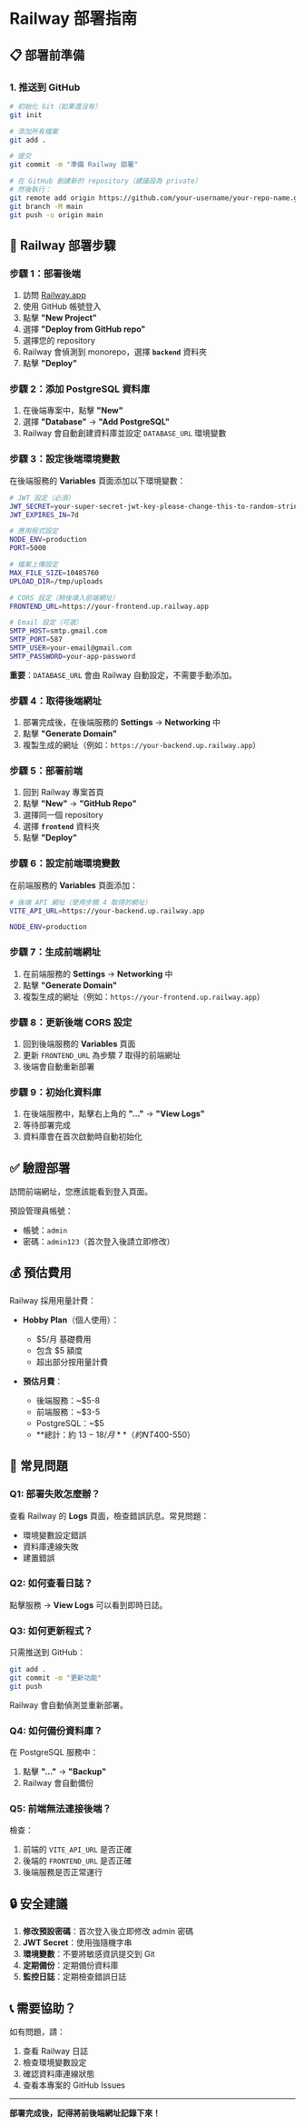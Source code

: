# Railway 部署指南

## 📋 部署前準備

### 1. 推送到 GitHub

```bash
# 初始化 Git（如果還沒有）
git init

# 添加所有檔案
git add .

# 提交
git commit -m "準備 Railway 部署"

# 在 GitHub 創建新的 repository（建議設為 private）
# 然後執行：
git remote add origin https://github.com/your-username/your-repo-name.git
git branch -M main
git push -u origin main
```

## 🚀 Railway 部署步驟

### 步驟 1：部署後端

1. 訪問 [Railway.app](https://railway.app)
2. 使用 GitHub 帳號登入
3. 點擊 **"New Project"**
4. 選擇 **"Deploy from GitHub repo"**
5. 選擇您的 repository
6. Railway 會偵測到 monorepo，選擇 **`backend`** 資料夾
7. 點擊 **"Deploy"**

### 步驟 2：添加 PostgreSQL 資料庫

1. 在後端專案中，點擊 **"New"**
2. 選擇 **"Database"** → **"Add PostgreSQL"**
3. Railway 會自動創建資料庫並設定 `DATABASE_URL` 環境變數

### 步驟 3：設定後端環境變數

在後端服務的 **Variables** 頁面添加以下環境變數：

```bash
# JWT 設定（必須）
JWT_SECRET=your-super-secret-jwt-key-please-change-this-to-random-string
JWT_EXPIRES_IN=7d

# 應用程式設定
NODE_ENV=production
PORT=5000

# 檔案上傳設定
MAX_FILE_SIZE=10485760
UPLOAD_DIR=/tmp/uploads

# CORS 設定（稍後填入前端網址）
FRONTEND_URL=https://your-frontend.up.railway.app

# Email 設定（可選）
SMTP_HOST=smtp.gmail.com
SMTP_PORT=587
SMTP_USER=your-email@gmail.com
SMTP_PASSWORD=your-app-password
```

**重要**：`DATABASE_URL` 會由 Railway 自動設定，不需要手動添加。

### 步驟 4：取得後端網址

1. 部署完成後，在後端服務的 **Settings** → **Networking** 中
2. 點擊 **"Generate Domain"**
3. 複製生成的網址（例如：`https://your-backend.up.railway.app`）

### 步驟 5：部署前端

1. 回到 Railway 專案首頁
2. 點擊 **"New"** → **"GitHub Repo"**
3. 選擇同一個 repository
4. 選擇 **`frontend`** 資料夾
5. 點擊 **"Deploy"**

### 步驟 6：設定前端環境變數

在前端服務的 **Variables** 頁面添加：

```bash
# 後端 API 網址（使用步驟 4 取得的網址）
VITE_API_URL=https://your-backend.up.railway.app

NODE_ENV=production
```

### 步驟 7：生成前端網址

1. 在前端服務的 **Settings** → **Networking** 中
2. 點擊 **"Generate Domain"**
3. 複製生成的網址（例如：`https://your-frontend.up.railway.app`）

### 步驟 8：更新後端 CORS 設定

1. 回到後端服務的 **Variables** 頁面
2. 更新 `FRONTEND_URL` 為步驟 7 取得的前端網址
3. 後端會自動重新部署

### 步驟 9：初始化資料庫

1. 在後端服務中，點擊右上角的 **"..."** → **"View Logs"**
2. 等待部署完成
3. 資料庫會在首次啟動時自動初始化

## ✅ 驗證部署

訪問前端網址，您應該能看到登入頁面。

預設管理員帳號：
- 帳號：`admin`
- 密碼：`admin123`（首次登入後請立即修改）

## 💰 預估費用

Railway 採用用量計費：

- **Hobby Plan**（個人使用）：
  - $5/月 基礎費用
  - 包含 $5 額度
  - 超出部分按用量計費
  
- **預估月費**：
  - 後端服務：~$5-8
  - 前端服務：~$3-5
  - PostgreSQL：~$5
  - **總計：約 $13-18/月**（約 NT$400-550）

## 🔧 常見問題

### Q1: 部署失敗怎麼辦？

查看 Railway 的 **Logs** 頁面，檢查錯誤訊息。常見問題：
- 環境變數設定錯誤
- 資料庫連線失敗
- 建置錯誤

### Q2: 如何查看日誌？

點擊服務 → **View Logs** 可以看到即時日誌。

### Q3: 如何更新程式？

只需推送到 GitHub：
```bash
git add .
git commit -m "更新功能"
git push
```
Railway 會自動偵測並重新部署。

### Q4: 如何備份資料庫？

在 PostgreSQL 服務中：
1. 點擊 **"..."** → **"Backup"**
2. Railway 會自動備份

### Q5: 前端無法連接後端？

檢查：
1. 前端的 `VITE_API_URL` 是否正確
2. 後端的 `FRONTEND_URL` 是否正確
3. 後端服務是否正常運行

## 🔒 安全建議

1. **修改預設密碼**：首次登入後立即修改 admin 密碼
2. **JWT Secret**：使用強隨機字串
3. **環境變數**：不要將敏感資訊提交到 Git
4. **定期備份**：定期備份資料庫
5. **監控日誌**：定期檢查錯誤日誌

## 📞 需要協助？

如有問題，請：
1. 查看 Railway 日誌
2. 檢查環境變數設定
3. 確認資料庫連線狀態
4. 查看本專案的 GitHub Issues

---

**部署完成後，記得將前後端網址記錄下來！**
